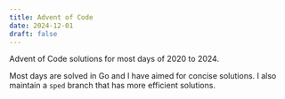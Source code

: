 ```yaml
---
title: Advent of Code
date: 2024-12-01
draft: false
---
```


Advent of Code solutions for most days of 2020 to 2024.

Most days are solved in Go and I have aimed for concise solutions. I also maintain a `sped` branch that has more efficient solutions.

